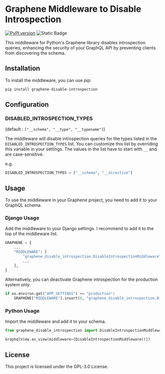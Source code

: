 # Graphene Middleware to Disable Introspection
[![PyPI version](https://badge.fury.io/py/graphene-disable-introspection.svg)](https://badge.fury.io/py/graphene-disable-introspection)
![Static Badge](https://img.shields.io/badge/python-3.8%20%7C%203.9%20%7C%203.10%20%7C%203.11%20%7C%203.12-blue)


This middleware for Python's Graphene library disables introspection queries, enhancing the security of your GraphQL API by preventing clients from discovering the schema.

## Installation

To install the middleware, you can use pip:

```bash
pip install graphene-disable-introspection
```

## Configuration
### DISABLED_INTROSPECTION_TYPES
(default : `["__schema", "__type", "__typename"]`)

The middleware will disable introspection queries for the types listed in the `DISABLED_INTROSPECTION_TYPES` list. You can customize this list by overriding this variable in your settings. The values in the list have to start with `__` and are case-sensitive.

e.g.
```python
DISABLED_INTROSPECTION_TYPES = ["__schema", "__directive"]
```


## Usage
To use the middleware in your Graphene project, you need to add it to your GraphQL schema.

### Django Usage
Add the middleware to your Django settings. I recommend to add it to the top of the middleware list.
```python
GRAPHENE = {
    ...
    "MIDDLEWARE": [
        "graphene_disable_introspection.DisableIntrospectionMiddleware",
        ...
    ],
}
```

Alternatively, you can deactivate Graphene introspection for the production system only.
```python
if os.environ.get("APP_SETTINGS") == "production":
    GRAPHENE["MIDDLEWARE"].insert(0, "graphene_disable_introspection.DisableIntrospectionMiddleware")
```

### Python Usage
Import the middleware and add it to your schema.
```python
from graphene_disable_introspection import DisableIntrospectionMiddleware

GraphqlView.as_view(middleware=[DisableIntrospectionMiddleware()])
```


## License
This project is licensed under the GPL-3.0 License.

